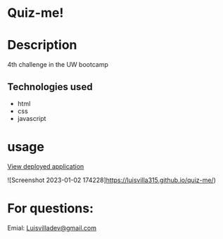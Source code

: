 # Quiz-me! 
# Description
4th challenge in the UW bootcamp

## Technologies used
- html 
- css
- javascript 
# usage 
[View deployed application ](http://127.0.0.1:5500/module%204/index.html)

![Screenshot 2023-01-02 174228]https://luisvilla315.github.io/quiz-me/)


# For questions: 
Emial: Luisvilladev@gmail.com
